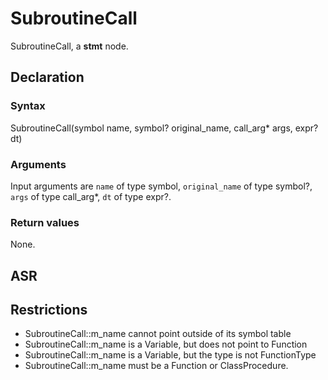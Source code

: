 <!-- This is an automatically generated file. Do not edit it manually. -->

# SubroutineCall

SubroutineCall, a **stmt** node.

## Declaration

### Syntax

SubroutineCall(symbol name, symbol? original_name, call_arg* args, expr? dt)

### Arguments
Input arguments are `name` of type symbol, `original_name` of type symbol?, `args` of type call_arg*, `dt` of type expr?.

### Return values

None.

## ASR

<!-- Generate ASR using pickle. -->

## Restrictions

<!-- Generated from asr_verify.cpp. -->
* SubroutineCall::m_name cannot point outside of its symbol table
* SubroutineCall::m_name is a Variable, but does not point to Function
* SubroutineCall::m_name is a Variable, but the type is not FunctionType
* SubroutineCall::m_name must be a Function or ClassProcedure.